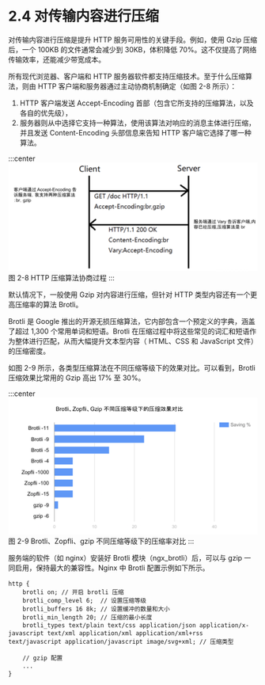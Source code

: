 # 2.4 对传输内容进行压缩

对传输内容进行压缩是提升 HTTP 服务可用性的关键手段。例如，使用 Gzip 压缩后，一个 100KB 的文件通常会减少到 30KB，体积降低 70%。这不仅提高了网络传输效率，还能减少带宽成本。

所有现代浏览器、客户端和 HTTP 服务器软件都支持压缩技术。至于什么压缩算法，则由 HTTP 客户端和服务器通过主动协商机制确定（如图 2-8 所示）：
1. HTTP 客户端发送 Accept-Encoding 首部（包含它所支持的压缩算法，以及各自的优先级），
2. 服务器则从中选择它支持一种算法，使用该算法对响应的消息主体进行压缩，并且发送 Content-Encoding 头部信息来告知 HTTP 客户端它选择了哪一种算法。

:::center
  ![](../assets/compress.png)<br/>
  图 2-8 HTTP 压缩算法协商过程
:::

默认情况下，一般使用 Gzip 对内容进行压缩，但针对 HTTP 类型内容还有一个更高压缩率的算法 Brotli。

Brotli 是 Google 推出的开源无损压缩算法，它内部包含一个预定义的字典，涵盖了超过 1,300 个常用单词和短语。Brotli 在压缩过程中将这些常见的词汇和短语作为整体进行匹配，从而大幅提升文本型内容（ HTML、CSS 和 JavaScript 文件）的压缩密度。

如图 2-9 所示，各类型压缩算法在不同压缩等级下的效果对比。可以看到，Brotli 压缩效果比常用的 Gzip 高出 17% 至 30%。

:::center
  ![](../assets/brotli.png)<br/>
  图 2-9 Brotli、Zopfli、gzip 不同压缩等级下的压缩率对比
:::


服务端的软件（如 nginx）安装好 Brotli 模块（ngx_brotli）后，可以与 gzip 一同启用，保持最大的兼容性。Nginx 中 Brotli 配置示例如下所示。

```nginx
http {
	brotli on; // 开启 brotli 压缩
    brotli_comp_level 6;  // 设置压缩等级
    brotli_buffers 16 8k; // 设置缓冲的数量和大小
    brotli_min_length 20; // 压缩的最小长度
    brotli_types text/plain text/css application/json application/x-javascript text/xml application/xml application/xml+rss text/javascript application/javascript image/svg+xml; // 压缩类型

    // gzip 配置
    ...
}
```